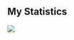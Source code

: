## **My Statistics**

<a href="https://github.com/JuraiAndou">
  <img align="center" src="https://github-readme-stats.vercel.app/api/top-langs/?username=JuraiAndou&theme=dark&hide_langs_below=1" />
</a>


[website]: https://codedev.ga/
[twitter]: https://twitter.com/SEUTWITTER
[youtube]: https://www.youtube.com/user/SEUYOUTUBE/
[instagram]: https://www.instagram.com/SEUINSTAGRAM/
[linkedin
]: https://www.linkedin.com/in/SEULINKEDIN/
<br>
<!--
**JuraiAndou/JuraiAndou** is a ✨ _special_ ✨ repository because its `README.md` (this file) appears on your GitHub profile.

Here are some ideas to get you started:

- 🔭 I’m currently working on ...
- 🌱 I’m currently learning ...
- 👯 I’m looking to collaborate on ...
- 🤔 I’m looking for help with ...
- 💬 Ask me about ...
- 📫 How to reach me: ...
- 😄 Pronouns: ...
- ⚡ Fun fact: ...
-->

